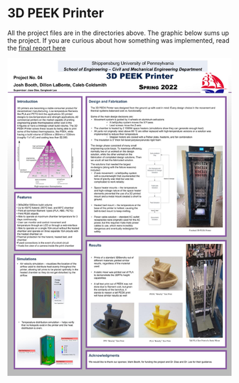 # 3D PEEK Printer

All the project files are in the directories above. The graphic below sums up the project. If you are curious about how something was implemented, read the [final report here](reports/Capstone_Final_Report.pdf)

![Poster](reports/Final_poster.jpg)
